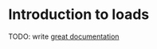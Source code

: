 # Introduction to loads

TODO: write [great documentation](http://jacobian.org/writing/what-to-write/)
